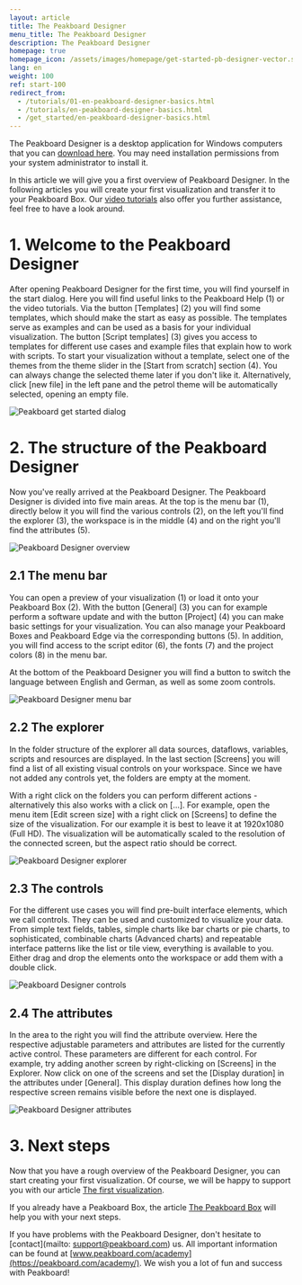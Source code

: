 ```yaml
---
layout: article
title: The Peakboard Designer  
menu_title: The Peakboard Designer  
description: The Peakboard Designer
homepage: true
homepage_icon: /assets/images/homepage/get-started-pb-designer-vector.svg
lang: en
weight: 100
ref: start-100
redirect_from:
  - /tutorials/01-en-peakboard-designer-basics.html
  - /tutorials/en-peakboard-designer-basics.html
  - /get_started/en-peakboard-designer-basics.html
---
```


The Peakboard Designer is a desktop application for Windows computers that you can [download here](https://peakboard.com/en/peakboard-designer/?utm_source=HelpCenter&utm_medium=Link&utm_campaign=GetStarted_Article).
You may need installation permissions from your system administrator to install it.

In this article we will give you a first overview of Peakboard Designer. In the following articles you will create your first visualization and transfer it to your Peakboard Box.
Our [video tutorials](/tutorials/en-video-overview.html) also offer you further assistance, feel free to have a look around.

# 1. Welcome to the Peakboard Designer

After opening Peakboard Designer for the first time, you will find yourself in the start dialog.
Here you will find useful links to the Peakboard Help (1) or the video tutorials.
Via the button [Templates] (2) you will find some templates, which should make the start as easy as possible.
The templates serve as examples and can be used as a basis for your individual visualization.
The button [Script templates] (3) gives you access to templates for different use cases and example files that explain how to work with scripts.
To start your visualization without a template, select one of the themes from the theme slider in the [Start from scratch] section (4).
You can always change the selected theme later if you don't like it.
Alternatively, click [new file] in the left pane and the petrol theme will be automatically selected, opening an empty file.

![Peakboard get started dialog](/assets/images/get_started/Peakboard-Designer_start_en.png)

# 2. The structure of the Peakboard Designer

Now you've really arrived at the Peakboard Designer.
The Peakboard Designer is divided into five main areas.
At the top is the menu bar (1), directly below it you will find the various controls (2), on the left you'll find the explorer (3), the workspace is in the middle (4) and on the right you'll find the attributes (5).

![Peakboard Designer overview](/assets/images/get_started/Peakboard-Designer_overview_en.png)

## 2.1 The menu bar

You can open a preview of your visualization (1) or load it onto your Peakboard Box (2).
With the button [General] (3) you can for example perform a software update and with the button [Project] (4) you can make basic settings for your visualization. You can also manage your Peakboard Boxes and Peakboard Edge via the corresponding buttons (5). In addition, you will find access to the script editor (6), the fonts (7) and the project colors (8) in the menu bar.

At the bottom of the Peakboard Designer you will find a button to switch the language between English and German, as well as some zoom controls.

![Peakboard Designer menu bar](/assets/images/get_started/Peakboard-Designer_menu_en.png)

## 2.2 The explorer

In the folder structure of the explorer all data sources, dataflows, variables, scripts and resources are displayed.
In the last section [Screens] you will find a list of all existing visual controls on your workspace.
Since we have not added any controls yet, the folders are empty at the moment.

With a right click on the folders you can perform different actions - alternatively this also works with a click on [...].
For example, open the menu item [Edit screen size] with a right click on [Screens] to define the size of the visualization.
For our example it is best to leave it at 1920x1080 (Full HD).
The visualization will be automatically scaled to the resolution of the connected screen, but the aspect ratio should be correct.

![Peakboard Designer explorer](/assets/images/get_started/Peakboard-Designer_explorer_en.png)

## 2.3 The controls

For the different use cases you will find pre-built interface elements, which we call controls. They can be used and customized to visualize your data.
From simple text fields, tables, simple charts like bar charts or pie charts, to sophisticated, combinable charts (Advanced charts) and repeatable interface patterns like the list or tile view, everything is available to you.
Either drag and drop the elements onto the workspace or add them with a double click.

![Peakboard Designer controls](/assets/images/get_started/Peakboard-Designer_controls_en.gif)

## 2.4 The attributes

In the area to the right you will find the attribute overview.
Here the respective adjustable parameters and attributes are listed for the currently active control.
These parameters are different for each control.
For example, try adding another screen by right-clicking on [Screens] in the Explorer.
Now click on one of the screens and set the [Display duration] in the attributes under [General].
This display duration defines how long the respective screen remains visible before the next one is displayed.

![Peakboard Designer attributes](/assets/images/get_started/Peakboard-Designer_attributes_en.png)

# 3. Next steps

Now that you have a rough overview of the Peakboard Designer, you can start creating your first visualization. Of course, we will be happy to support you with our article [The first visualization](https://help.peakboard.com/get_started/en-visualization.html).

If you already have a Peakboard Box, the article [The Peakboard Box](https://help.peakboard.com/get_started/en-peakboard-box.html) will help you with your next steps.

If you have problems with the Peakboard Designer, don't hesitate to [contact](mailto: support@peakboard.com) us.
All important information can be found at [www.peakboard.com/academy](https://peakboard.com/academy/).
We wish you a lot of fun and success with Peakboard!
